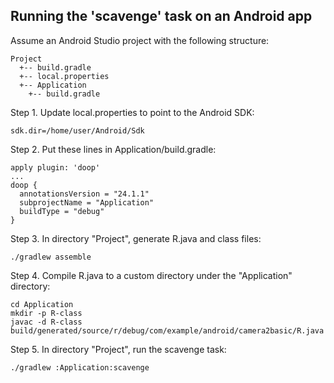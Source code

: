 ## Running the 'scavenge' task on an Android app ##

Assume an Android Studio project with the following structure:

```
Project
  +-- build.gradle
  +-- local.properties
  +-- Application
    +-- build.gradle
```

Step 1. Update local.properties to point to the Android SDK:

```
sdk.dir=/home/user/Android/Sdk
```

Step 2. Put these lines in Application/build.gradle:

```
apply plugin: 'doop'
...
doop {
  annotationsVersion = "24.1.1"
  subprojectName = "Application"
  buildType = "debug"
}
```

Step 3. In directory "Project", generate R.java and class files:

```
./gradlew assemble
```

Step 4. Compile R.java to a custom directory under the "Application"
directory:

```
cd Application
mkdir -p R-class
javac -d R-class build/generated/source/r/debug/com/example/android/camera2basic/R.java
```

Step 5. In directory "Project", run the scavenge task:

```
./gradlew :Application:scavenge
```
